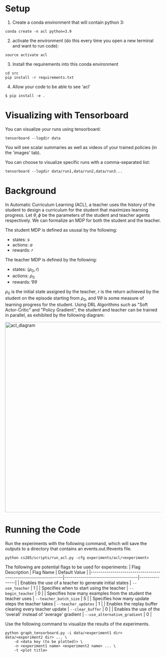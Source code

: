# Setup

1. Create a conda environment that will contain python 3:
```
conda create -n acl python=3.9
```

2. activate the environment (do this every time you open a new terminal and want to run code):
```
source activate acl
```

3. Install the requirements into this conda environment
```
cd src
pip install -r requirements.txt
```

4. Allow your code to be able to see 'acl'
```
$ pip install -e .
```

# Visualizing with Tensorboard

You can visualize your runs using tensorboard:
```
tensorboard --logdir data
```

You will see scalar summaries as well as videos of your trained policies (in the 'images' tab).

You can choose to visualize specific runs with a comma-separated list:
```
tensorboard --logdir data/run1,data/run2,data/run3...
```
# Background

In Automatic Curriculum Learning (ACL), a teacher uses the history of the student to design a curriculum for the student that maximizes learning progress. Let $\theta,\phi$ be the parameters of the student and teacher agents respectively. We can formalize an MDP for both the student and the teacher. 

The student MDP is defined as ususal by the following:
- states: $s$
- actions: $a$
- rewards: $r$

The teacher MDP is defined by the following:
- states: $(\rho_0,r)$
- actions: $\rho_0$
- rewards: $\nabla\theta$

$\rho_0$ is the initial state assigned by the teacher, $r$ is the return achieved by the student on the episode starting from $\rho_0$, and $\nabla\theta$ is some measure of learning progress for the student. Using DRL Algorithms such as "Soft Actor-Critic" and "Policy Gradient", the student and teacher can be trained in parallel, as exhibited by the following diagram:

<img width="615" alt="acl_diagram" src="https://github.com/riensou/automatic_curriculum_learning/assets/90002238/4d7d9a20-8bf1-4cf9-8395-a79b29b1895a">

# Running the Code

Run the experiments with the following command, which will save the outputs to a directory that contains an events.out.tfevents file. 
```
python cs285/scripts/run_acl.py -cfg experiments/acl/<experiment>
```

The following are potential flags to be used for experiments:
| Flag Description                                               | Flag Name                           | Default Value |
|----------------------------------------------------------------|-------------------------------------|---------------|
| Enables the use of a teacher to generate initial states        | `--use_teacher`                     | 1             |
| Specifies when to start using the teacher                      | `--begin_teacher`                   | 0             |
| Specifies how many examples from the student the teacher uses  | `--teacher_batch_size`              | 5             |
| Specifies how many update steps the teacher takes              | `--teacher_updates`                 | 1             |
| Enables the replay buffer clearing every teacher update        | `--clear_buffer`                    | 0             |
| Enables the use of the 'overall' instead of 'average' gradient | `--use_alternative_gradient`        | 0             |

Use the following command to visualize the results of the experiments.
```
python graph_tensorboard.py -i data/<experiment1 dir> data/<experiment2 dir> ... \ 
    -d <data key (to be plotted)> \
    -n <experiment1 name> <experiment2 name> ... \
    -t <plot title>
```
